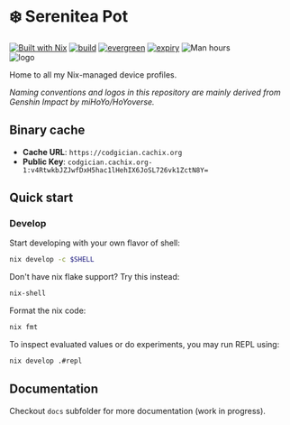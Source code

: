 # ❄️ Serenitea Pot

[![Built with Nix](https://img.shields.io/static/v1?logo=nixos&logoColor=white&label=&message=Built%20with%20Nix&color=41439a)](https://builtwithnix.org)
[![build](https://github.com/codgician/serenitea-pot/actions/workflows/build.yml/badge.svg)](https://github.com/codgician/serenitea-pot/actions/workflows/build.yml)
[![evergreen](https://github.com/codgician/serenitea-pot/actions/workflows/evergreen.yml/badge.svg)](https://github.com/codgician/serenitea-pot/actions/workflows/evergreen.yml)
[![expiry](https://github.com/codgician/serenitea-pot/actions/workflows/expiry.yml/badge.svg)](https://github.com/codgician/serenitea-pot/actions/workflows/expiry.yml)
![Man hours](https://manhours.aiursoft.cn/r/github.com/codgician/serenitea-pot.svg)\
![logo](https://github.com/codgician/serenitea-pot/assets/15964984/17d0e39c-9bee-4dd1-9aed-bb8d21f23daf)

Home to all my Nix-managed device profiles.

*Naming conventions and logos in this repository are mainly derived from Genshin Impact by miHoYo/HoYoverse.*

## Binary cache

- **Cache URL**: `https://codgician.cachix.org`
- **Public Key**: `codgician.cachix.org-1:v4RtwkbJZJwfDxH5hac1lHehIX6JoSL726vk1ZctN8Y=`

## Quick start

### Develop

Start developing with your own flavor of shell:

```bash
nix develop -c $SHELL
```

Don't have nix flake support? Try this instead:

```bash
nix-shell
```

Format the nix code:

```bash
nix fmt
```

To inspect evaluated values or do experiments, you may run REPL using:

```bash
nix develop .#repl
```

## Documentation

Checkout `docs` subfolder for more documentation (work in progress).
